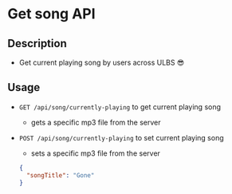 # Get song API

## Description

- Get current playing song by users across ULBS 😎

## Usage

- `GET /api/song/currently-playing` to get current playing song

  - gets a specific mp3 file from the server

- `POST /api/song/currently-playing` to set current playing song

  - sets a specific mp3 file from the server

  ```json
  {
    "songTitle": "Gone"
  }
  ```
